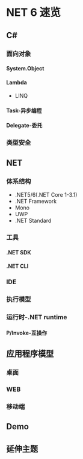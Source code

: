 # NET 6 速览

## C#

### 面向对象

#### System.Object

#### Lambda

- LINQ

#### Task-异步编程

#### Delegate-委托


### 类型安全


## NET

### 体系结构

- .NET5/6(.NET Core 1-3.1)
- .NET Framework
- Mono
- UWP 
- .NET Standard

### 工具

#### .NET SDK

#### .NET CLI

### IDE

### 执行模型

### 运行时-.NET runtime

#### P/Invoke-互操作

## 应用程序模型

### 桌面

### WEB

### 移动端

## Demo

## 延伸主题

